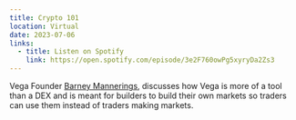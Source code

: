 ```yaml
---
title: Crypto 101
location: Virtual
date: 2023-07-06
links:
  - title: Listen on Spotify
    link: https://open.spotify.com/episode/3e2F760owPg5xyryDa2Zs3
---
```


Vega Founder <a href="https://twitter.com/barnabee" target="_blank">Barney Mannerings</a>, discusses how Vega is more of a tool than a DEX and is meant for builders to build their own markets so traders can use them instead of traders making markets.


